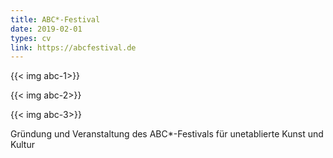 ```yaml
---
title: ABC*-Festival
date: 2019-02-01
types: cv
link: https://abcfestival.de
---
```

{{< img abc-1>}}

{{< img abc-2>}}

{{< img abc-3>}}
<!--more-->
Gründung und Veranstaltung des ABC*-Festivals für unetablierte Kunst und Kultur
